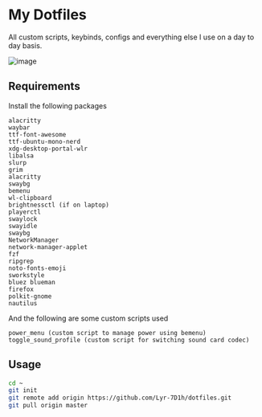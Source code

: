 # My Dotfiles
All custom scripts, keybinds, configs and everything else I use on a day to day basis.

![image](https://user-images.githubusercontent.com/23296032/180854759-49386289-a04a-4968-8151-308a01cfc996.png)

## Requirements

Install the following packages

```
alacritty
waybar
ttf-font-awesome
ttf-ubuntu-mono-nerd
xdg-desktop-portal-wlr
libalsa
slurp
grim
alacritty
swaybg
bemenu
wl-clipboard
brightnessctl (if on laptop)
playerctl
swaylock
swayidle
swaybg
NetworkManager
network-manager-applet
fzf
ripgrep
noto-fonts-emoji
sworkstyle
bluez blueman
firefox
polkit-gnome
nautilus
```

And the following are some custom scripts used

```
power_menu (custom script to manage power using bemenu)
toggle_sound_profile (custom script for switching sound card codec)
```

## Usage

```bash
cd ~
git init
git remote add origin https://github.com/Lyr-7D1h/dotfiles.git
git pull origin master
```
